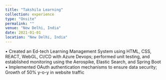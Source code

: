 ```yaml
---
title: "Takshila Learning"
collection: experience
type: "Onsite"
permalink: ""
venue: "New Delhi, India"
date: 2021-01-01
location: "New Delhi, India"
---
```


• Created an Ed-tech Learning Management System using HTML, CSS, REACT, WebGL, CI/CD with Azure Devops;
performed unit testing, and established monitoring using the Aerospike, Elastic Search, and Spring Boot<br>
• Implemented OAuth authentication mechanisms to ensure data security; Growth of 50% y-o-y in website traffic


